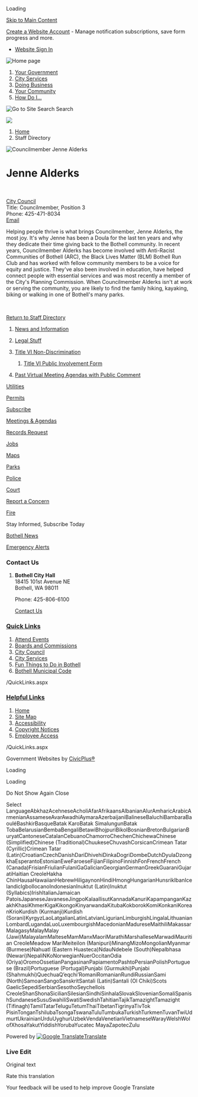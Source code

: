 Loading

[Skip to Main Content](https://www.bothellwa.gov/Directory.aspx?EID=326%2F)

[Create a Website Account](https://www.bothellwa.gov/MyAccount/ProfileCreate) - Manage notification subscriptions, save form progress and more.   

- [Website Sign In](https://www.bothellwa.gov/MyAccount)

![Home page](https://www.bothellwa.gov/ImageRepository/Document?documentID=16701)

1. [Your Government](https://www.bothellwa.gov/27/Your-Government)
2. [City Services](https://www.bothellwa.gov/101/City-Services)
3. [Doing Business](https://www.bothellwa.gov/35/Doing-Business)
4. [Your Community](https://www.bothellwa.gov/148/Your-Community)
5. [How Do I...](https://www.bothellwa.gov/9/How-Do-I)

![Go to Site Search](https://www.bothellwa.gov/ImageRepository/Document?documentID=16714) Search

![](https://www.bothellwa.gov/ImageRepository/Document?documentID=16743)

1. [Home](https://www.bothellwa.gov)
2. Staff Directory

![Councilmember Jenne Alderks](https://www.bothellwa.gov/ImageRepository/Document?documentID=18826 "Councilmember Jenne Alderks")

# Jenne Alderks

 

[City Council](https://www.bothellwa.gov/Directory.aspx?DID=25)  
Title: Councilmember, Position 3  
Phone: 425-471-8034  
[Email](mailto:Jenne.Alderks@bothellwa.gov)

Helping people thrive is what brings Councilmember, Jenne Alderks, the most joy. It's why Jenne has been a Doula for the last ten years and why they dedicate their time giving back to the Bothell community. In recent years, Councilmember Alderks has become involved with Anti-Racist Communities of Bothell (ARC), the Black Lives Matter (BLM) Bothell Run Club and has worked with fellow community members to be a voice for equity and justice. They've also been involved in education, have helped connect people with essential services and was most recently a member of the City's Planning Commission. When Councilmember Alderks isn't at work or serving the community, you are likely to find the family hiking, kayaking, biking or walking in one of Bothell's many parks.

 

[Return to Staff Directory](https://www.bothellwa.gov/Directory.aspx)

1. [News and Information](https://www.bothellwa.gov/248/News-and-Information)
2. [Legal Stuff](https://www.bothellwa.gov/705/Legal-Stuff)
3. [Title VI Non-Discrimination](https://www.bothellwa.gov/761/Title-VI-Non-Discrimination)
   
   1. [Title VI Public Involvement Form](https://www.bothellwa.gov/2128/Title-VI-Public-Involvement-Form)
4. [Past Virtual Meeting Agendas with Public Comment](https://weblink.bothellwa.gov/weblink/Browse.aspx?id=326834&dbid=0&cr=1)

[Utilities](https://www.bothellwa.gov/808/Utilities)

[Permits](https://www.bothellwa.gov/337/Permit-Center)

[Subscribe](https://www.bothellwa.gov/list.aspx)

[Meetings &amp; Agendas](https://www.bothellwa.gov/AgendaCenter)

[Records Request](https://bothellwa.mycusthelp.com/WEBAPP/_rs/%28S%28pyhfykehjvgohubijgzjgggn%29%29/SupportHome.aspx)

[Jobs](https://agency.governmentjobs.com/bothellwa/default.cfm)

[Maps](https://www.bothellwa.gov/233/Maps-GIS)

[Parks](https://www.bothellwa.gov/249/Parks-Recreation)

[Police](https://www.bothellwa.gov/266/Police-Department)

[Court](https://www.bothellwa.gov/1553/Visit-the-Court)

[Report a Concern](https://www.bothellwa.gov/FormCenter/Customer-Action-Request-12/Customer-Action-Request-286)

[Fire](https://www.ci.bothell.wa.us/415/Fire-Department)

Stay Informed, Subscribe Today

[Bothell News](https://bothellwa.gov/list.aspx)

[Emergency Alerts](https://www.bothellwa.gov/1261/Emergency-Alerts)

### Contact Us

1. **Bothell City Hall**  
   18415 101st Avenue NE  
   Bothell, WA 98011
   
   Phone: 425-806-6100
   
   [Contact Us](https://www.bothellwa.gov/directory.aspx)

### [Quick Links](https://www.bothellwa.gov/QuickLinks.aspx?CID=76%2C70)

1. [Attend Events](https://www.bothellwa.gov/calendar.aspx?CID=23%2C)
2. [Boards and Commissions](https://www.bothellwa.gov/263/Boards-Commissions)
3. [City Council](https://www.bothellwa.gov/261/City-Council)
4. [City Services](https://www.bothellwa.gov/101/Services)
5. [Fun Things to Do in Bothell](https://www.explorebothell.com)
6. [Bothell Municipal Code](https://www.codepublishing.com/WA/Bothell)

/QuickLinks.aspx

### [Helpful Links](https://www.bothellwa.gov/QuickLinks.aspx?CID=38)

1. [Home](https://www.bothellwa.gov)
2. [Site Map](https://www.bothellwa.gov/sitemap)
3. [Accessibility](https://www.bothellwa.gov/Accessibility)
4. [Copyright Notices](https://www.bothellwa.gov/site/copyright)
5. [Employee Access](https://www.bothellwa.gov/72/Intranet)

/QuickLinks.aspx

Government Websites by [CivicPlus®](https://connect.civicplus.com/referral)

Loading

Loading

Do Not Show Again Close

Select LanguageAbkhazAcehneseAcholiAfarAfrikaansAlbanianAlurAmharicArabicArmenianAssameseAvarAwadhiAymaraAzerbaijaniBalineseBaluchiBambaraBaouléBashkirBasqueBatak KaroBatak SimalungunBatak TobaBelarusianBembaBengaliBetawiBhojpuriBikolBosnianBretonBulgarianBuryatCantoneseCatalanCebuanoChamorroChechenChichewaChinese (Simplified)Chinese (Traditional)ChuukeseChuvashCorsicanCrimean Tatar (Cyrillic)Crimean Tatar (Latin)CroatianCzechDanishDariDhivehiDinkaDogriDombeDutchDyulaDzongkhaEsperantoEstonianEweFaroeseFijianFilipinoFinnishFonFrenchFrench (Canada)FrisianFriulianFulaniGaGalicianGeorgianGermanGreekGuaraniGujaratiHaitian CreoleHakha ChinHausaHawaiianHebrewHiligaynonHindiHmongHungarianHunsrikIbanIcelandicIgboIlocanoIndonesianInuktut (Latin)Inuktut (Syllabics)IrishItalianJamaican PatoisJapaneseJavaneseJingpoKalaallisutKannadaKanuriKapampanganKazakhKhasiKhmerKigaKikongoKinyarwandaKitubaKokborokKomiKonkaniKoreanKrioKurdish (Kurmanji)Kurdish (Sorani)KyrgyzLaoLatgalianLatinLatvianLigurianLimburgishLingalaLithuanianLombardLugandaLuoLuxembourgishMacedonianMadureseMaithiliMakassarMalagasyMalayMalay (Jawi)MalayalamMalteseMamManxMaoriMarathiMarshalleseMarwadiMauritian CreoleMeadow MariMeiteilon (Manipuri)MinangMizoMongolianMyanmar (Burmese)Nahuatl (Eastern Huasteca)NdauNdebele (South)Nepalbhasa (Newari)NepaliNKoNorwegianNuerOccitanOdia (Oriya)OromoOssetianPangasinanPapiamentoPashtoPersianPolishPortuguese (Brazil)Portuguese (Portugal)Punjabi (Gurmukhi)Punjabi (Shahmukhi)QuechuaQʼeqchiʼRomaniRomanianRundiRussianSami (North)SamoanSangoSanskritSantali (Latin)Santali (Ol Chiki)Scots GaelicSepediSerbianSesothoSeychellois CreoleShanShonaSicilianSilesianSindhiSinhalaSlovakSlovenianSomaliSpanishSundaneseSusuSwahiliSwatiSwedishTahitianTajikTamazightTamazight (Tifinagh)TamilTatarTeluguTetumThaiTibetanTigrinyaTivTok PisinTonganTshilubaTsongaTswanaTuluTumbukaTurkishTurkmenTuvanTwiUdmurtUkrainianUrduUyghurUzbekVendaVenetianVietnameseWarayWelshWolofXhosaYakutYiddishYorubaYucatec MayaZapotecZulu

Powered by [![Google Translate](https://www.gstatic.com/images/branding/googlelogo/1x/googlelogo_color_42x16dp.png)Translate](https://translate.google.com)

### Live Edit

Original text

Rate this translation

Your feedback will be used to help improve Google Translate